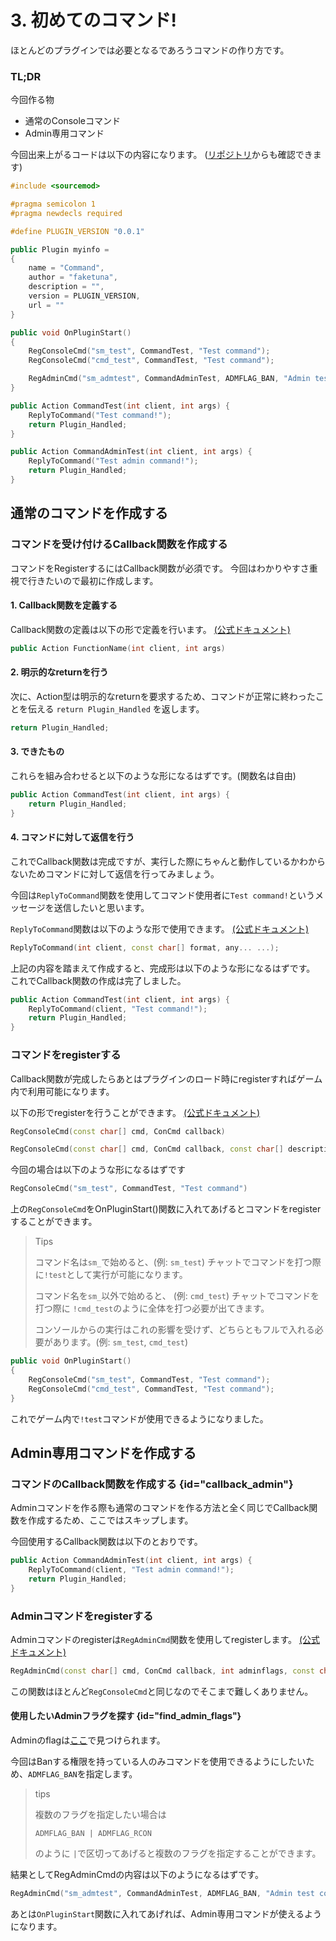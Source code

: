 # 3. 初めてのコマンド!

ほとんどのプラグインでは必要となるであろうコマンドの作り方です。

### TL;DR

今回作る物

* 通常のConsoleコマンド
* Admin専用コマンド

今回出来上がるコードは以下の内容になります。 ([リポジトリ]()からも確認できます)
```C++
#include <sourcemod>

#pragma semicolon 1
#pragma newdecls required

#define PLUGIN_VERSION "0.0.1"

public Plugin myinfo =
{
    name = "Command",
    author = "faketuna",
    description = "",
    version = PLUGIN_VERSION,
    url = ""
}

public void OnPluginStart()
{
    RegConsoleCmd("sm_test", CommandTest, "Test command");
    RegConsoleCmd("cmd_test", CommandTest, "Test command");

    RegAdminCmd("sm_admtest", CommandAdminTest, ADMFLAG_BAN, "Admin test command");
}

public Action CommandTest(int client, int args) {
    ReplyToCommand("Test command!");
    return Plugin_Handled;
}

public Action CommandAdminTest(int client, int args) {
    ReplyToCommand("Test admin command!");
    return Plugin_Handled;
}
```

## 通常のコマンドを作成する

### コマンドを受け付けるCallback関数を作成する

コマンドをRegisterするにはCallback関数が必須です。 今回はわかりやすさ重視で行きたいので最初に作成します。

#### 1. Callback関数を定義する

Callback関数の定義は以下の形で定義を行います。 [(公式ドキュメント)](https://sm.alliedmods.net/new-api/console/ConCmd)

```C++
public Action FunctionName(int client, int args)
```

#### 2. 明示的なreturnを行う

次に、Action型は明示的なreturnを要求するため、コマンドが正常に終わったことを伝える `return Plugin_Handled` を返します。

```C++
return Plugin_Handled;
```

#### 3. できたもの

これらを組み合わせると以下のような形になるはずです。(関数名は自由)

```C++
public Action CommandTest(int client, int args) {
    return Plugin_Handled;
}
```

#### 4. コマンドに対して返信を行う

これでCallback関数は完成ですが、実行した際にちゃんと動作しているかわからないためコマンドに対して返信を行ってみましょう。

今回は`ReplyToCommand`関数を使用してコマンド使用者に`Test command!`というメッセージを送信したいと思います。

`ReplyToCommand`関数は以下のような形で使用できます。 [(公式ドキュメント)](https://sm.alliedmods.net/new-api/console/ReplyToCommand)

```C++
ReplyToCommand(int client, const char[] format, any... ...);
```

上記の内容を踏まえて作成すると、完成形は以下のような形になるはずです。 これでCallback関数の作成は完了しました。

```C++
public Action CommandTest(int client, int args) {
    ReplyToCommand(client, "Test command!");
    return Plugin_Handled;
}
```

### コマンドをregisterする

Callback関数が完成したらあとはプラグインのロード時にregisterすればゲーム内で利用可能になります。 

以下の形でregisterを行うことができます。 [(公式ドキュメント)](https://sm.alliedmods.net/new-api/console/RegConsoleCmd)

```C++
RegConsoleCmd(const char[] cmd, ConCmd callback)
```

```C++
RegConsoleCmd(const char[] cmd, ConCmd callback, const char[] description)
```

今回の場合は以下のような形になるはずです

```C++
RegConsoleCmd("sm_test", CommandTest, "Test command")
```

上の`RegConsoleCmd`をOnPluginStart()関数に入れてあげるとコマンドをregisterすることができます。

> Tips
>
> コマンド名は`sm_`で始めると、(例: `sm_test`) チャットでコマンドを打つ際に`!test`として実行が可能になります。
>
> コマンド名を`sm_`以外で始めると、 (例: `cmd_test`) チャットでコマンドを打つ際に `!cmd_test`のように全体を打つ必要が出てきます。
> 
> コンソールからの実行はこれの影響を受けず、どちらともフルで入れる必要があります。(例: `sm_test`, `cmd_test`)

```C++
public void OnPluginStart()
{
    RegConsoleCmd("sm_test", CommandTest, "Test command");
    RegConsoleCmd("cmd_test", CommandTest, "Test command");
}
```

これでゲーム内で`!test`コマンドが使用できるようになりました。

## Admin専用コマンドを作成する

### コマンドのCallback関数を作成する {id="callback_admin"}

Adminコマンドを作る際も通常のコマンドを作る方法と全く同じでCallback関数を作成するため、ここではスキップします。

今回使用するCallback関数は以下のとおりです。

```C++
public Action CommandAdminTest(int client, int args) {
    ReplyToCommand(client, "Test admin command!");
    return Plugin_Handled;
}
```

### Adminコマンドをregisterする

Adminコマンドのregisterは`RegAdminCmd`関数を使用してregisterします。 [(公式ドキュメント)](https://sm.alliedmods.net/new-api/console/RegAdminCmd)

```C++
RegAdminCmd(const char[] cmd, ConCmd callback, int adminflags, const char[] description, const char[] group, int flags)
```

この関数はほとんど`RegConsoleCmd`と同じなのでそこまで難しくありません。 

#### 使用したいAdminフラグを探す {id="find_admin_flags"}

Adminのflagは[ここ](https://github.com/alliedmodders/sourcemod/blob/7747beb4cffa90bf42d40e9ca27de6e85258ee55/plugins/include/admin.inc#L71-L91)で見つけられます。

今回はBanする権限を持っている人のみコマンドを使用できるようにしたいため、`ADMFLAG_BAN`を指定します。

> tips
> 
> 複数のフラグを指定したい場合は 
> 
> `ADMFLAG_BAN | ADMFLAG_RCON`
> 
> のように `|`で区切ってあげると複数のフラグを指定することができます。

結果としてRegAdminCmdの内容は以下のようになるはずです。

```C++
RegAdminCmd("sm_admtest", CommandAdminTest, ADMFLAG_BAN, "Admin test command");
```

あとは`OnPluginStart`関数に入れてあげれば、Admin専用コマンドが使えるようになります。

